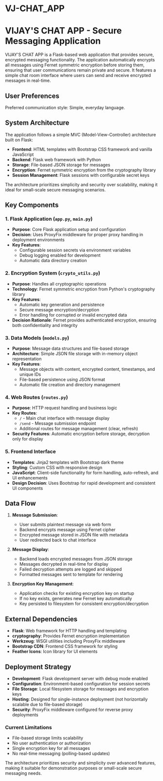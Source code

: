 # VJ-CHAT_APP
# VIJAY'S CHAT APP - Secure Messaging Application


VIJAY'S CHAT APP is a Flask-based web application that provides secure, encrypted messaging functionality. The application automatically encrypts all messages using Fernet symmetric encryption before storing them, ensuring that user communications remain private and secure. It features a simple chat room interface where users can send and receive encrypted messages in real-time.

## User Preferences

Preferred communication style: Simple, everyday language.

## System Architecture

The application follows a simple MVC (Model-View-Controller) architecture built on Flask:

- **Frontend**: HTML templates with Bootstrap CSS framework and vanilla JavaScript
- **Backend**: Flask web framework with Python
- **Storage**: File-based JSON storage for messages
- **Encryption**: Fernet symmetric encryption from the cryptography library
- **Session Management**: Flask sessions with configurable secret keys

The architecture prioritizes simplicity and security over scalability, making it ideal for small-scale secure messaging scenarios.

## Key Components

### 1. Flask Application (`app.py`, `main.py`)
- **Purpose**: Core Flask application setup and configuration
- **Decision**: Uses ProxyFix middleware for proper proxy handling in deployment environments
- **Key Features**: 
  - Configurable session secrets via environment variables
  - Debug logging enabled for development
  - Automatic data directory creation

### 2. Encryption System (`crypto_utils.py`)
- **Purpose**: Handles all cryptographic operations
- **Technology**: Fernet symmetric encryption from Python's cryptography library
- **Key Features**:
  - Automatic key generation and persistence
  - Secure message encryption/decryption
  - Error handling for corrupted or invalid encrypted data
- **Decision Rationale**: Fernet provides authenticated encryption, ensuring both confidentiality and integrity

### 3. Data Models (`models.py`)
- **Purpose**: Message data structures and file-based storage
- **Architecture**: Simple JSON file storage with in-memory object representation
- **Key Features**:
  - Message objects with content, encrypted content, timestamps, and unique IDs
  - File-based persistence using JSON format
  - Automatic file creation and directory management

### 4. Web Routes (`routes.py`)
- **Purpose**: HTTP request handling and business logic
- **Key Routes**:
  - `/` - Main chat interface with message display
  - `/send` - Message submission endpoint
  - Additional routes for message management (clear, refresh)
- **Security Features**: Automatic encryption before storage, decryption only for display

### 5. Frontend Interface
- **Templates**: Jinja2 templates with Bootstrap dark theme
- **Styling**: Custom CSS with responsive design
- **JavaScript**: Client-side functionality for form handling, auto-refresh, and UI enhancements
- **Design Decision**: Uses Bootstrap for rapid development and consistent UI components

## Data Flow

1. **Message Submission**:
   - User submits plaintext message via web form
   - Backend encrypts message using Fernet cipher
   - Encrypted message stored in JSON file with metadata
   - User redirected back to chat interface

2. **Message Display**:
   - Backend loads encrypted messages from JSON storage
   - Messages decrypted in real-time for display
   - Failed decryption attempts are logged and skipped
   - Formatted messages sent to template for rendering

3. **Encryption Key Management**:
   - Application checks for existing encryption key on startup
   - If no key exists, generates new Fernet key automatically
   - Key persisted to filesystem for consistent encryption/decryption

## External Dependencies

- **Flask**: Web framework for HTTP handling and templating
- **cryptography**: Provides Fernet encryption implementation
- **Werkzeug**: WSGI utilities including ProxyFix middleware
- **Bootstrap CDN**: Frontend CSS framework for styling
- **Feather Icons**: Icon library for UI elements

## Deployment Strategy

- **Development**: Flask development server with debug mode enabled
- **Configuration**: Environment-based configuration for session secrets
- **File Storage**: Local filesystem storage for messages and encryption keys
- **Hosting**: Designed for single-instance deployment (not horizontally scalable due to file-based storage)
- **Security**: ProxyFix middleware configured for reverse proxy deployments

### Current Limitations
- File-based storage limits scalability
- No user authentication or authorization
- Single encryption key for all messages
- No real-time messaging (polling-based updates)

The architecture prioritizes security and simplicity over advanced features, making it suitable for demonstration purposes or small-scale secure messaging needs.
